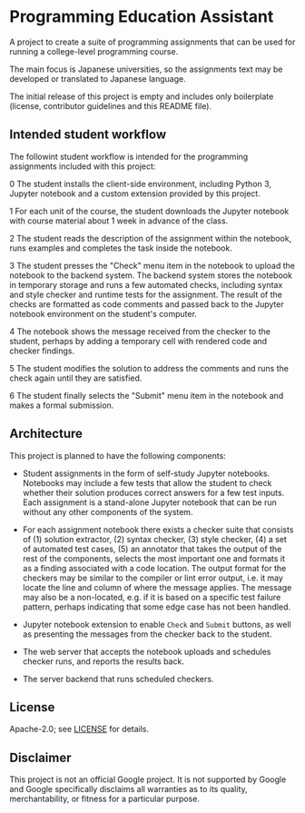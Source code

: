 # Programming Education Assistant

A project to create a suite of programming assignments
that can be used for running a college-level programming
course.

The main focus is Japanese universities, so the assignments
text may be developed or translated to Japanese language.

The initial release of this project is empty and includes
only boilerplate (license, contributor guidelines and this
README file).

## Intended student workflow

The followint student workflow is intended for the programming
assignments included with this project:

0 The student installs the client-side environment, including
  Python 3, Jupyter notebook and a custom extension provided
  by this project.

1 For each unit of the course, the student downloads the
  Jupyter notebook with course material about 1 week in
  advance of the class.

2 The student reads the description of the assignment within
  the notebook, runs examples and completes the task inside
  the notebook.

3 The student presses the "Check" menu item in the notebook
  to upload the notebook to the backend system. The backend
  system stores the notebook in temporary storage and runs
  a few automated checks, including syntax and style checker
  and runtime tests for the assignment. The result of
  the checks are formatted as code comments and passed back
  to the Jupyter notebook environment on the student's
  computer.

4 The notebook shows the message received from the checker
  to the student, perhaps by adding a temporary cell with
  rendered code and checker findings.

5 The student modifies the solution to address the comments
  and runs the check again until they are satisfied.

6 The student finally selects the "Submit" menu item in
  the notebook and makes a formal submission.

## Architecture

This project is planned to have the following components:

* Student assignments in the form of self-study Jupyter
  notebooks. Notebooks may include a few tests that allow
  the student to check whether their solution produces correct
  answers for a few test inputs. Each assignment is
  a stand-alone Jupyter notebook that can be run without
  any other components of the system.

* For each assignment notebook there exists a checker suite
  that consists of (1) solution extractor, (2) syntax checker,
  (3) style checker, (4) a set of automated test cases,
  (5) an annotator that takes the output of the rest of the
  components, selects the most important one and formats it
  as a finding associated with a code location. The 
  output format for the checkers may be similar to the
  compiler or lint error output, i.e. it may locate
  the line and column of where the message applies.
  The message may also be a non-located, e.g. if it is
  based on a specific test failure pattern, perhaps indicating
  that some edge case has not been handled.

* Jupyter notebook extension to enable `Check` and `Submit`
  buttons, as well as presenting the messages from the checker
  back to the student.

* The web server that accepts the notebook uploads and
  schedules checker runs, and reports the results back.

* The server backend that runs scheduled checkers.

## License

Apache-2.0; see [LICENSE](LICENSE) for details.

## Disclaimer

This project is not an official Google project. It is not
supported by Google and Google specifically disclaims all
warranties as to its quality, merchantability, or fitness for
a particular purpose.
